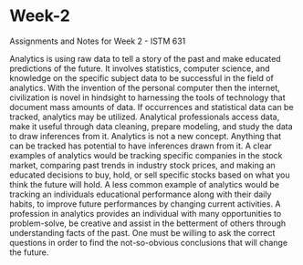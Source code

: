 # Week-2
Assignments and Notes for Week 2 - ISTM 631


Analytics is using raw data to tell a story of the past and make educated predictions of the future. It involves statistics, computer science, and knowledge on the specific subject data to be successful in the field of analytics. With the invention of the personal computer then the internet, civilization is novel in hindsight to harnessing the tools of technology that document mass amounts of data. If occurrences and statistical data can be tracked, analytics may be utilized. Analytical professionals access data, make it useful through data cleaning, prepare modeling, and study the data to draw inferences from it. Analytics is not a new concept. Anything that can be tracked has potential to have inferences drawn from it. A clear examples of analytics would be tracking specific companies in the stock market, comparing past trends in industry stock prices, and making an educated decisions to buy, hold, or sell specific stocks based on what you think the future will hold. A less common example of analytics would be tracking an individuals educational performance along with their daily habits, to improve future performances by changing current activities. A profession in analytics provides an individual with many opportunities to problem-solve, be creative and assist in the betterment of others through understanding facts of the past. One must be willing to ask the correct questions in order to find the not-so-obvious conclusions that will change the future.



